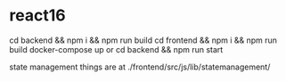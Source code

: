 # react16
cd backend && npm i && npm run build
cd frontend && npm i && npm run build
docker-compose up
or cd backend && npm run start

state management things are at ./frontend/src/js/lib/statemanagement/

